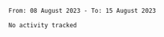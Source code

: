 <!--START_SECTION:waka-->

```txt
From: 08 August 2023 - To: 15 August 2023

No activity tracked
```

<!--END_SECTION:waka-->
